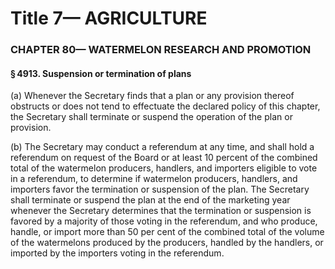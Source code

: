 
# Title 7— AGRICULTURE
### CHAPTER 80— WATERMELON RESEARCH AND PROMOTION
#### § 4913. Suspension or termination of plans

(a) Whenever the Secretary finds that a plan or any provision thereof obstructs or does not tend to effectuate the declared policy of this chapter, the Secretary shall terminate or suspend the operation of the plan or provision.

(b) The Secretary may conduct a referendum at any time, and shall hold a referendum on request of the Board or at least 10 percent of the combined total of the watermelon producers, handlers, and importers eligible to vote in a referendum, to determine if watermelon producers, handlers, and importers favor the termination or suspension of the plan. The Secretary shall terminate or suspend the plan at the end of the marketing year whenever the Secretary determines that the termination or suspension is favored by a majority of those voting in the referendum, and who produce, handle, or import more than 50 per cent of the combined total of the volume of the watermelons produced by the producers, handled by the handlers, or imported by the importers voting in the referendum.
